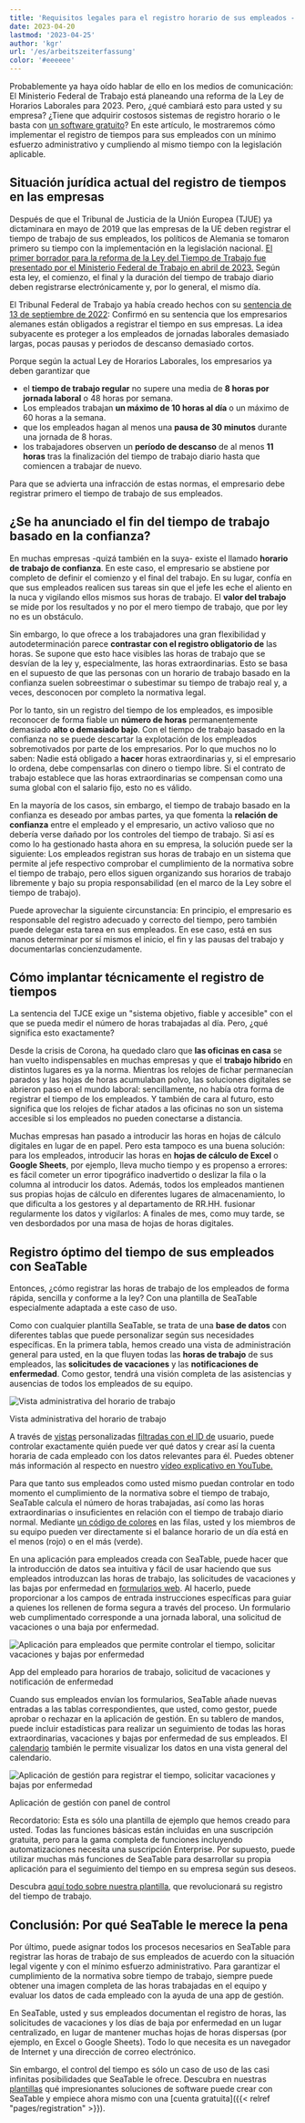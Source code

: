 ```yaml
---
title: 'Requisitos legales para el registro horario de sus empleados - SeaTable'
date: 2023-04-20
lastmod: '2023-04-25'
author: 'kgr'
url: '/es/arbeitszeiterfassung'
color: '#eeeeee'
---
```


Probablemente ya haya oído hablar de ello en los medios de comunicación: El Ministerio Federal de Trabajo está planeando una reforma de la Ley de Horarios Laborales para 2023. Pero, ¿qué cambiará esto para usted y su empresa? ¿Tiene que adquirir costosos sistemas de registro horario o le basta con [un software gratuito](https://seatable.io/es/arbeitszeiterfassung/)? En este artículo, le mostraremos cómo implementar el registro de tiempos para sus empleados con un mínimo esfuerzo administrativo y cumpliendo al mismo tiempo con la legislación aplicable.

## Situación jurídica actual del registro de tiempos en las empresas

Después de que el Tribunal de Justicia de la Unión Europea (TJUE) ya dictaminara en mayo de 2019 que las empresas de la UE deben registrar el tiempo de trabajo de sus empleados, los políticos de Alemania se tomaron primero su tiempo con la implementación en la legislación nacional. [El primer borrador para la reforma de la Ley del Tiempo de Trabajo fue presentado por el Ministerio Federal de Trabajo en abril de 2023.](https://www.tagesschau.de/wirtschaft/unternehmen/arbeitszeit-erfassung-heil-101.html) Según esta ley, el comienzo, el final y la duración del tiempo de trabajo diario deben registrarse electrónicamente y, por lo general, el mismo día.

El Tribunal Federal de Trabajo ya había creado hechos con su [sentencia de 13 de septiembre de 2022](https://www.verdi.de/themen/recht-datenschutz/++co++0ba8cc14-1882-11ed-9793-001a4a160129): Confirmó en su sentencia que los empresarios alemanes están obligados a registrar el tiempo en sus empresas. La idea subyacente es proteger a los empleados de jornadas laborales demasiado largas, pocas pausas y periodos de descanso demasiado cortos.

Porque según la actual Ley de Horarios Laborales, los empresarios ya deben garantizar que

- el **tiempo de trabajo regular** no supere una media de **8 horas por jornada laboral** o 48 horas por semana.
- Los empleados trabajan **un máximo de 10 horas al día** o un máximo de 60 horas a la semana.
- que los empleados hagan al menos una **pausa de 30 minutos** durante una jornada de 8 horas.
- los trabajadores observen un **período de descanso** de al menos **11 horas** tras la finalización del tiempo de trabajo diario hasta que comiencen a trabajar de nuevo.

Para que se advierta una infracción de estas normas, el empresario debe registrar primero el tiempo de trabajo de sus empleados.

## ¿Se ha anunciado el fin del tiempo de trabajo basado en la confianza?

En muchas empresas -quizá también en la suya- existe el llamado **horario de trabajo de confianza**. En este caso, el empresario se abstiene por completo de definir el comienzo y el final del trabajo. En su lugar, confía en que sus empleados realicen sus tareas sin que el jefe les eche el aliento en la nuca y vigilando ellos mismos sus horas de trabajo. El **valor del trabajo** se mide por los resultados y no por el mero tiempo de trabajo, que por ley no es un obstáculo.

Sin embargo, lo que ofrece a los trabajadores una gran flexibilidad y autodeterminación parece **contrastar con el registro obligatorio de** las horas. Se supone que esto hace visibles las horas de trabajo que se desvían de la ley y, especialmente, las horas extraordinarias. Esto se basa en el supuesto de que las personas con un horario de trabajo basado en la confianza suelen sobreestimar o subestimar su tiempo de trabajo real y, a veces, desconocen por completo la normativa legal.

Por lo tanto, sin un registro del tiempo de los empleados, es imposible reconocer de forma fiable un **número de horas** permanentemente demasiado **alto o demasiado bajo**. Con el tiempo de trabajo basado en la confianza no se puede descartar la explotación de los empleados sobremotivados por parte de los empresarios. Por lo que muchos no lo saben: Nadie está obligado a **hacer** horas extraordinarias y, si el empresario lo ordena, debe compensarlas con dinero o tiempo libre. Si el contrato de trabajo establece que las horas extraordinarias se compensan como una suma global con el salario fijo, esto no es válido.

En la mayoría de los casos, sin embargo, el tiempo de trabajo basado en la confianza es deseado por ambas partes, ya que fomenta la **relación de confianza** entre el empleado y el empresario, un activo valioso que no debería verse dañado por los controles del tiempo de trabajo. Si así es como lo ha gestionado hasta ahora en su empresa, la solución puede ser la siguiente: Los empleados registran sus horas de trabajo en un sistema que permite al jefe respectivo comprobar el cumplimiento de la normativa sobre el tiempo de trabajo, pero ellos siguen organizando sus horarios de trabajo libremente y bajo su propia responsabilidad (en el marco de la Ley sobre el tiempo de trabajo).

Puede aprovechar la siguiente circunstancia: En principio, el empresario es responsable del registro adecuado y correcto del tiempo, pero también puede delegar esta tarea en sus empleados. En ese caso, está en sus manos determinar por sí mismos el inicio, el fin y las pausas del trabajo y documentarlas concienzudamente.

## Cómo implantar técnicamente el registro de tiempos

La sentencia del TJCE exige un "sistema objetivo, fiable y accesible" con el que se pueda medir el número de horas trabajadas al día. Pero, ¿qué significa esto exactamente?

Desde la crisis de Corona, ha quedado claro que **las oficinas en casa** se han vuelto indispensables en muchas empresas y que el **trabajo híbrido** en distintos lugares es ya la norma. Mientras los relojes de fichar permanecían parados y las hojas de horas acumulaban polvo, las soluciones digitales se abrieron paso en el mundo laboral: sencillamente, no había otra forma de registrar el tiempo de los empleados. Y también de cara al futuro, esto significa que los relojes de fichar atados a las oficinas no son un sistema accesible si los empleados no pueden conectarse a distancia.

Muchas empresas han pasado a introducir las horas en hojas de cálculo digitales en lugar de en papel. Pero esta tampoco es una buena solución: para los empleados, introducir las horas en **hojas de cálculo de Excel** o **Google Sheets**, por ejemplo, lleva mucho tiempo y es propenso a errores: es fácil cometer un error tipográfico inadvertido o deslizar la fila o la columna al introducir los datos. Además, todos los empleados mantienen sus propias hojas de cálculo en diferentes lugares de almacenamiento, lo que dificulta a los gestores y al departamento de RR.HH. fusionar regularmente los datos y vigilarlos: A finales de mes, como muy tarde, se ven desbordados por una masa de hojas de horas digitales.

## Registro óptimo del tiempo de sus empleados con SeaTable

Entonces, ¿cómo registrar las horas de trabajo de los empleados de forma rápida, sencilla y conforme a la ley? Con una plantilla de SeaTable especialmente adaptada a este caso de uso.

Como con cualquier plantilla SeaTable, se trata de una **base de datos** con diferentes tablas que puede personalizar según sus necesidades específicas. En la primera tabla, hemos creado una vista de administración general para usted, en la que fluyen todas las **horas de trabajo** de sus empleados, las **solicitudes de vacaciones** y las **notificaciones de enfermedad**. Como gestor, tendrá una visión completa de las asistencias y ausencias de todos los empleados de su equipo.

![Vista administrativa del horario de trabajo](images/Working-Time-Admin-View.gif)

Vista administrativa del horario de trabajo

A través de [vistas](https://seatable.io/es/docs/ansichtsoptionen/was-ist-die-id-des-users-und-warum-kann-man-danach-filtern/) personalizadas [filtradas con el ID de](https://seatable.io/es/docs/ansichtsoptionen/was-ist-die-id-des-users-und-warum-kann-man-danach-filtern/) usuario, puede controlar exactamente quién puede ver qué datos y crear así la cuenta horaria de cada empleado con los datos relevantes para él. Puedes obtener más información al respecto en nuestro [vídeo explicativo en YouTube.](https://www.youtube.com/watch?v=nLXLACzVhAQ)

Para que tanto sus empleados como usted mismo puedan controlar en todo momento el cumplimiento de la normativa sobre el tiempo de trabajo, SeaTable calcula el número de horas trabajadas, así como las horas extraordinarias o insuficientes en relación con el tiempo de trabajo diario normal. Mediante [un código de colores](https://seatable.io/es/docs/ansichtsoptionen/farbliche-markierung-von-zellen/) en las filas, usted y los miembros de su equipo pueden ver directamente si el balance horario de un día está en el menos (rojo) o en el más (verde).

En una aplicación para empleados creada con SeaTable, puede hacer que la introducción de datos sea intuitiva y fácil de usar haciendo que sus empleados introduzcan las horas de trabajo, las solicitudes de vacaciones y las bajas por enfermedad en [formularios web](https://seatable.io/es/docs/webformulare/webformulare/). Al hacerlo, puede proporcionar a los campos de entrada instrucciones específicas para guiar a quienes los rellenen de forma segura a través del proceso. Un formulario web cumplimentado corresponde a una jornada laboral, una solicitud de vacaciones o una baja por enfermedad.

![Aplicación para empleados que permite controlar el tiempo, solicitar vacaciones y bajas por enfermedad](images/Mitarbeiter-App.gif)

App del empleado para horarios de trabajo, solicitud de vacaciones y notificación de enfermedad

Cuando sus empleados envían los formularios, SeaTable añade nuevas entradas a las tablas correspondientes, que usted, como gestor, puede aprobar o rechazar en la aplicación de gestión. En su tablero de mandos, puede incluir estadísticas para realizar un seguimiento de todas las horas extraordinarias, vacaciones y bajas por enfermedad de sus empleados. El [calendario](https://seatable.io/es/docs/plugins/anleitung-zum-kalender-plugin/) también le permite visualizar los datos en una vista general del calendario.

![Aplicación de gestión para registrar el tiempo, solicitar vacaciones y bajas por enfermedad](images/Dashboard_4MB.gif)

Aplicación de gestión con panel de control

Recordatorio: Esta es sólo una plantilla de ejemplo que hemos creado para usted. Todas las funciones básicas están incluidas en una suscripción gratuita, pero para la gama completa de funciones incluyendo automatizaciones necesita una suscripción Enterprise. Por supuesto, puede utilizar muchas más funciones de SeaTable para desarrollar su propia aplicación para el seguimiento del tiempo en su empresa según sus deseos.

Descubra [aquí todo sobre nuestra plantilla](https://seatable.io/es/arbeitszeiterfassung/), que revolucionará su registro del tiempo de trabajo.

## Conclusión: Por qué SeaTable le merece la pena

Por último, puede asignar todos los procesos necesarios en SeaTable para registrar las horas de trabajo de sus empleados de acuerdo con la situación legal vigente y con el mínimo esfuerzo administrativo. Para garantizar el cumplimiento de la normativa sobre tiempo de trabajo, siempre puede obtener una imagen completa de las horas trabajadas en el equipo y evaluar los datos de cada empleado con la ayuda de una app de gestión.

En SeaTable, usted y sus empleados documentan el registro de horas, las solicitudes de vacaciones y los días de baja por enfermedad en un lugar centralizado, en lugar de mantener muchas hojas de horas dispersas (por ejemplo, en Excel o Google Sheets). Todo lo que necesita es un navegador de Internet y una dirección de correo electrónico.

Sin embargo, el control del tiempo es sólo un caso de uso de las casi infinitas posibilidades que SeaTable le ofrece. Descubra en nuestras [plantillas](https://seatable.io/es/vorlagen/) qué impresionantes soluciones de software puede crear con SeaTable y empiece ahora mismo con una [cuenta gratuita]({{< relref "pages/registration" >}}).
